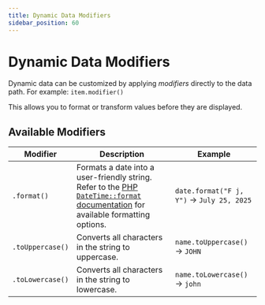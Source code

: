 ```yaml
---
title: Dynamic Data Modifiers
sidebar_position: 60
---
```


# Dynamic Data Modifiers

Dynamic data can be customized by applying *modifiers* directly to the data path.
For example: `item.modifier()`

This allows you to format or transform values before they are displayed.

## Available Modifiers

| Modifier           | Description                                                                 | Example                                  |
|--------------------|-----------------------------------------------------------------------------|------------------------------------------|
| `.format()`        | Formats a date into a user-friendly string. Refer to the [PHP `DateTime::format` documentation](https://www.php.net/manual/en/datetime.format.php) for available formatting options. | `date.format("F j, Y")` → `July 25, 2025` |
| `.toUppercase()`   | Converts all characters in the string to uppercase.                         | `name.toUppercase()` → `JOHN`      |
| `.toLowercase()`   | Converts all characters in the string to lowercase.                         | `name.toLowercase()` → `john`      |
